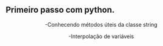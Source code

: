 
## Primeiro passo  com python.
<p align="center">-Conhecendo métodos úteis da classe string</p>
<p align="center">-Interpolação de variáveis</p>
